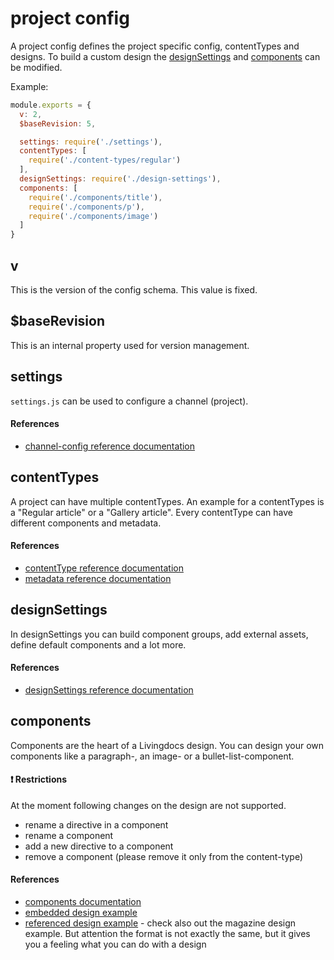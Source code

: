 # project config

A project config defines the project specific config, contentTypes and designs. To build a custom design the [designSettings](#designSettings) and [components](#components) can be modified.

Example:
```js
module.exports = {
  v: 2,
  $baseRevision: 5,

  settings: require('./settings'),
  contentTypes: [
    require('./content-types/regular')
  ],
  designSettings: require('./design-settings'),
  components: [
    require('./components/title'),
    require('./components/p'),
    require('./components/image')
  ]
}
```

## v

This is the version of the config schema. This value is fixed.

## $baseRevision

This is an internal property used for version management.



## settings

`settings.js` can be used to configure a channel (project). 

#### References
- [channel-config reference documentation](../reference-docs/channel-config/README.md)



## contentTypes

A project can have multiple contentTypes. An example for a contentTypes is a "Regular article" or a "Gallery article". Every contentType can have different components and metadata.

#### References
- [contentType reference documentation](../reference-docs/channel-config/content_types.md)
- [metadata reference documentation](../reference-docs/editor-configuration/metadata.md)



## designSettings

In designSettings you can build component groups, add external assets, define default components and a lot more.

#### References
- [designSettings reference documentation](./design_settings_config.md)



## components

Components are the heart of a Livingdocs design. You can design your own components like a paragraph-, an image- or a bullet-list-component.

#### :exclamation: Restrictions
At the moment following changes on the design are not supported.
- rename a directive in a component
- rename a component
- add a new directive to a component
- remove a component (please remove it only from the content-type)

#### References
- [components documentation](./design_component_settings.md)
- [embedded design example](./design_example.md)
- [referenced design example](https://github.com/livingdocsIO/magazine-example) - check also out the magazine design example. But attention the format is not exactly the same, but it gives you a feeling what you can do with a design
